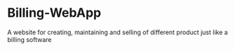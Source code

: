 # Billing-WebApp
A website for creating, maintaining and selling of different product just like a billing software
